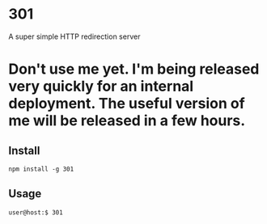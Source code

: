 # 301
A super simple HTTP redirection server

# Don't use me yet. I'm being released very quickly for an internal deployment. The useful version of me will be released in a few hours.

## Install

`npm install -g 301`

## Usage 

`user@host:$ 301`
